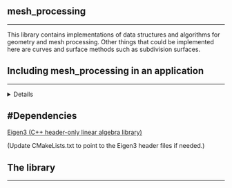 ## mesh_processing
------------------------
This library contains implementations of data structures and algorithms for geometry and mesh processing.
Other things that could be implemented here are curves and surface methods such as subdivision surfaces.

## Including mesh_processing in an application
-----------------------
<details>
mesh_processing is built with CMake and requires C++11.
First, make sure all dependencies are available on your system. Create a new directory called "build", and
run
```
    cmake ..
```
to generate build files. On Linux systems, continue with
```
    make
```
to build the library and example applications. To include mesh_processing in a C++ application,
simply include mesh_processing.h and link against the compiled library.
</details>

#Dependencies
-----------------------
[Eigen3 (C++ header-only linear algebra library)](https://gitlab.com/libeigen/eigen)

(Update CMakeLists.txt to point to the Eigen3 header files if needed.)


## The library
-----------------------



